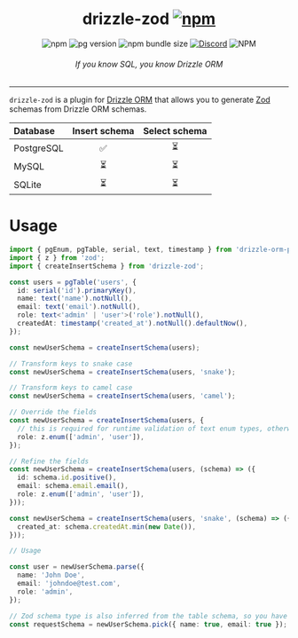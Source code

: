 <div align='center'>
<h1>drizzle-zod <a href=''><img alt='npm' src='https://img.shields.io/npm/v/drizzle-zod?label='></a></h1>
<img alt='npm' src='https://img.shields.io/npm/dm/drizzle-zod'>
<img alt='pg version' src='https://img.shields.io/npm/dependency-version/drizzle-zod/peer/pg'>
<img alt='npm bundle size' src='https://img.shields.io/bundlephobia/min/drizzle-zod'>
<a href='https://discord.gg/yfjTbVXMW4'><img alt='Discord' src='https://img.shields.io/discord/1043890932593987624'></a>
<img alt='NPM' src='https://img.shields.io/npm/l/drizzle-zod'>
<h6><i>If you know SQL, you know Drizzle ORM</i></h6>
<hr />
</div>

`drizzle-zod` is a plugin for [Drizzle ORM](https://github.com/drizzle-team/drizzle-orm) that allows you to generate [Zod](https://github.com/colinhacks/zod) schemas from Drizzle ORM schemas.

| Database    | Insert schema | Select schema |
|:------------|:-------------:|:-------------:|
| PostgreSQL  | ✅ | ⏳ |
| MySQL       | ⏳ | ⏳ |
| SQLite      | ⏳ | ⏳ |

# Usage

```ts
import { pgEnum, pgTable, serial, text, timestamp } from 'drizzle-orm-pg';
import { z } from 'zod';
import { createInsertSchema } from 'drizzle-zod';

const users = pgTable('users', {
  id: serial('id').primaryKey(),
  name: text('name').notNull(),
  email: text('email').notNull(),
  role: text<'admin' | 'user'>('role').notNull(),
  createdAt: timestamp('created_at').notNull().defaultNow(),
});

const newUserSchema = createInsertSchema(users);

// Transform keys to snake case
const newUserSchema = createInsertSchema(users, 'snake');

// Transform keys to camel case
const newUserSchema = createInsertSchema(users, 'camel');

// Override the fields
const newUserSchema = createInsertSchema(users, {
  // this is required for runtime validation of text enum types, otherwise z.string() will be used
  role: z.enum(['admin', 'user']),
});

// Refine the fields
const newUserSchema = createInsertSchema(users, (schema) => ({
  id: schema.id.positive(),
  email: schema.email.email(),
  role: z.enum(['admin', 'user']),
}));

const newUserSchema = createInsertSchema(users, 'snake', (schema) => ({
  created_at: schema.createdAt.min(new Date()),
}));

// Usage

const user = newUserSchema.parse({
  name: 'John Doe',
  email: 'johndoe@test.com',
  role: 'admin',
});

// Zod schema type is also inferred from the table schema, so you have full type safety
const requestSchema = newUserSchema.pick({ name: true, email: true });
```
